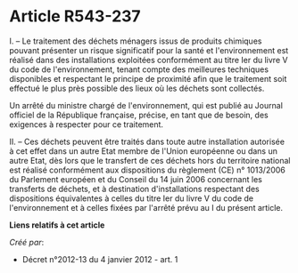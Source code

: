 # Article R543-237

I. – Le traitement des déchets ménagers issus de produits chimiques pouvant présenter un risque significatif pour la santé et
l'environnement est réalisé dans des installations exploitées conformément au titre Ier du livre V du code de
l'environnement, tenant compte des meilleures techniques disponibles et respectant le principe de proximité afin que le
traitement soit effectué le plus près possible des lieux où les déchets sont collectés.

Un arrêté du ministre chargé de l'environnement, qui est publié au Journal officiel de la République française, précise, en
tant que de besoin, des exigences à respecter pour ce traitement.

II. – Ces déchets peuvent être traités dans toute autre installation autorisée à cet effet dans un autre Etat membre de
l'Union européenne ou dans un autre Etat, dès lors que le transfert de ces déchets hors du territoire national est réalisé
conformément aux dispositions du règlement (CE) n° 1013/2006 du Parlement européen et du Conseil du 14 juin 2006 concernant
les transferts de déchets, et à destination d'installations respectant des dispositions équivalentes à celles du titre Ier du
livre V du code de l'environnement et à celles fixées par l'arrêté prévu au I du présent article.

**Liens relatifs à cet article**

_Créé par_:

  - Décret n°2012-13 du 4 janvier 2012 - art. 1
